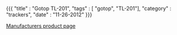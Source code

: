 {{{
    "title"    : "Gotop TL-201",
    "tags"     : [ "gotop", "TL-201"],
    "category" : "trackers",
    "date"     : "11-26-2012"
}}}

[Manufacturers product page](http://www.gotop.cc/index.php/product/Personal%20GPS%20tracker%20TL-201.html)